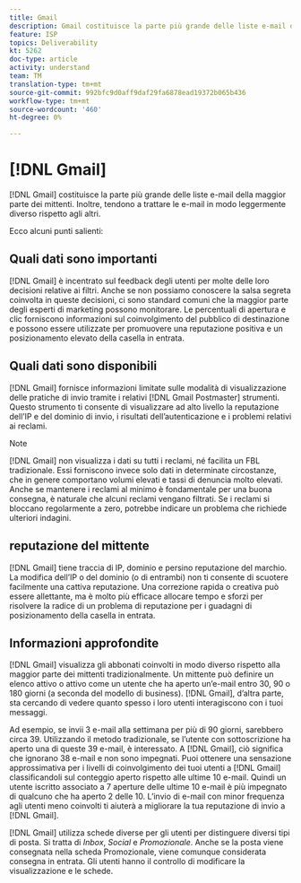 ```yaml
---
title: Gmail
description: Gmail costituisce la parte più grande delle liste e-mail della maggior parte dei mittenti. Inoltre, tendono a trattare le e-mail in modo leggermente diverso rispetto agli altri.
feature: ISP
topics: Deliverability
kt: 5262
doc-type: article
activity: understand
team: TM
translation-type: tm+mt
source-git-commit: 992bfc9d0aff9daf29fa6878ead19372b065b436
workflow-type: tm+mt
source-wordcount: '460'
ht-degree: 0%

---
```



# [!DNL Gmail]

[!DNL Gmail] costituisce la parte più grande delle liste e-mail della maggior parte dei mittenti. Inoltre, tendono a trattare le e-mail in modo leggermente diverso rispetto agli altri.

Ecco alcuni punti salienti:

## Quali dati sono importanti

[!DNL Gmail] è incentrato sul feedback degli utenti per molte delle loro decisioni relative ai filtri. Anche se non possiamo conoscere la salsa segreta coinvolta in queste decisioni, ci sono standard comuni che la maggior parte degli esperti di marketing possono monitorare. Le percentuali di apertura e clic forniscono informazioni sul coinvolgimento del pubblico di destinazione e possono essere utilizzate per promuovere una reputazione positiva e un posizionamento elevato della casella in entrata.

## Quali dati sono disponibili

[!DNL Gmail] fornisce informazioni limitate sulle modalità di visualizzazione delle pratiche di invio tramite i relativi  [!DNL Gmail Postmaster] strumenti. Questo strumento ti consente di visualizzare ad alto livello la reputazione dell’IP e del dominio di invio, i risultati dell’autenticazione e i problemi relativi ai reclami.

>[!NOTE]
>
>[!DNL Gmail] non visualizza i dati su tutti i reclami, né facilita un FBL tradizionale. Essi forniscono invece solo dati in determinate circostanze, che in genere comportano volumi elevati e tassi di denuncia molto elevati. Anche se mantenere i reclami al minimo è fondamentale per una buona consegna, è naturale che alcuni reclami vengano filtrati. Se i reclami si bloccano regolarmente a zero, potrebbe indicare un problema che richiede ulteriori indagini.

## reputazione del mittente

[!DNL Gmail] tiene traccia di IP, dominio e persino reputazione del marchio. La modifica dell’IP o del dominio (o di entrambi) non ti consente di scuotere facilmente una cattiva reputazione. Una correzione rapida o creativa può essere allettante, ma è molto più efficace allocare tempo e sforzi per risolvere la radice di un problema di reputazione per i guadagni di posizionamento della casella in entrata.

## Informazioni approfondite

[!DNL Gmail] visualizza gli abbonati coinvolti in modo diverso rispetto alla maggior parte dei mittenti tradizionalmente. Un mittente può definire un elenco attivo o attivo come un utente che ha aperto un’e-mail entro 30, 90 o 180 giorni (a seconda del modello di business). [!DNL Gmail], d’altra parte, sta cercando di vedere quanto spesso i loro utenti interagiscono con i tuoi messaggi.

Ad esempio, se invii 3 e-mail alla settimana per più di 90 giorni, sarebbero circa 39. Utilizzando il metodo tradizionale, se l’utente con sottoscrizione ha aperto una di queste 39 e-mail, è interessato. A [!DNL Gmail], ciò significa che ignorano 38 e-mail e non sono impegnati. Puoi ottenere una sensazione approssimativa per i livelli di coinvolgimento dei tuoi utenti a [!DNL Gmail] classificandoli sul conteggio aperto rispetto alle ultime 10 e-mail. Quindi un utente iscritto associato a 7 aperture delle ultime 10 e-mail è più impegnato di qualcuno che ha aperto 2 delle 10. L’invio di e-mail con minor frequenza agli utenti meno coinvolti ti aiuterà a migliorare la tua reputazione di invio a [!DNL Gmail].

[!DNL Gmail] utilizza schede diverse per gli utenti per distinguere diversi tipi di posta. Si tratta di *Inbox*, *Social* e *Promozionale*. Anche se la posta viene consegnata nella scheda Promozionale, viene comunque considerata consegna in entrata. Gli utenti hanno il controllo di modificare la visualizzazione e le schede.
